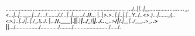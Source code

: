 

 ................__...__..............................................................
 ______.___.__._/..|_|..|__...____...____......____..____..__._________..______.____..
 \____.<...|..|\...__\..|..\./.._.\./....\..._/.___\/.._.\|..|..\_..__.\/..___//.__.\.
 |..|_>.>___..|.|..|.|...Y..(..<_>.)...|..\..\..\__(..<_>.)..|../|..|.\/\___.\\..___/.
 |...__//.____|.|__|.|___|../\____/|___|../...\___..>____/|____/.|__|../____..>\___..>
 |__|...\/................\/............\/........\/........................\/.....\/.

